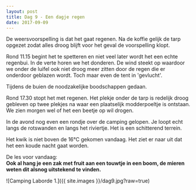```yaml
---
layout: post
title: Dag 9 - Een dagje regen
date: 2017-09-09
---
```


De weersvoorspelling is dat het gaat regenen. Na de koffie gelijk de tarp opgezet zodat alles droog blijft voor het geval de voorspelling klopt.<br>

Rond 11.15 begint het te spetteren en niet veel later wordt het een echte regenbui. In de verte horen we het donderen. De wind steekt op waardoor we onder de luifel ook niet droog meer zitten door de regen die er onderdoor geblazen wordt. Toch maar even de tent in 'gevlucht'.<br>

Tijdens de buien de noodzakelijke boodschappen gedaan.<br>

Rond 17.30 stopt het met regenen. Het plekje onder de tarp is redelijk droog gebleven op twee plekjes na waar een plaatselijk modderpoeltje is ontstaan. We zien morgen wel of het een beetje op wil drogen.<br>

In de avond nog even een rondje over de camping gelopen. Je loopt echt langs de rotswanden en langs het riviertje. Het is een schitterend terrein.<br>

Het kwik is niet boven de 16°C gekomen vandaag. Het ziet er naar uit dat het een koude nacht gaat worden.<br>

De les voor vandaag:<br>
**Ook al hang je een zak met fruit aan een touwtje in een boom, de mieren weten dit alsnog uitstekend te vinden.**


![Camping Laborde 1.]({{ site.images }}/dag9.jpg?raw=true)
